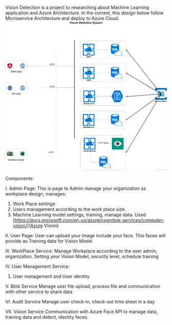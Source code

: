 Vision Detection is a project to researching about Machine Learning application and Azure Architecture. In the current, this design below follow Microservice Architecture and deploy to Azure Cloud.
![System Architecture](https://github.com/TalentVN/VisionDetection/blob/master/docs/Architect%20Design/FlowVisionDetection%20(2).png)

Components:

I. Admin Page: This is page to Admin manage your organization as workplace design, manages:
 1. Work Place settings
 2. Users management according to the work place size.
 3. Machine Learning model settings, training, manage data. Used [https://docs.microsoft.com/en-us/azure/cognitive-services/computer-vision/](Azure Vision)

II. User Page:
 User can upload your image include your face. This faces will provide as Training data for Vision Model

III. WorkPlace Service:
 Manage Workplace according to the user admin, organization. Setting your Vision Model, security level, schedule training

IV. User Management Service:
 1. User management and User identity

V. Blob Service
 Manage user file upload, process file and communication with other service to share data

VI. Audit Service
 Manage user check-in, check-out time sheet in a day

VII. Vision Service
 Communication with Azure Face API to manage data, training data and detect, identity faces.


